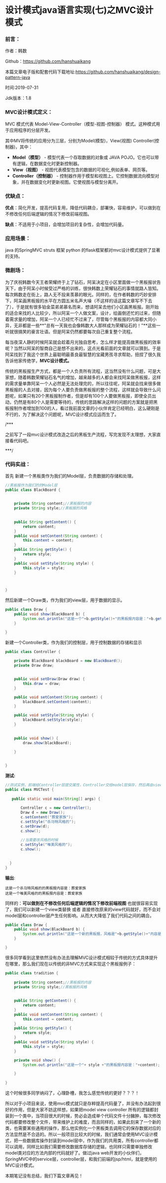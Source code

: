# 设计模式java语言实现(七)之MVC设计模式

### 前言：

作者：韩数

Github：https://github.com/hanshuaikang

本篇文章电子版和配套代码下载地址:https://github.com/hanshuaikang/design-pattern-java

时间:2019-07-31

Jdk版本：1.8

### MVC设计模式定义：

MVC 模式代表 Model-View-Controller（模型-视图-控制器） 模式。这种模式用于应用程序的分层开发。

其中MV将传统的应用分为三层，分别为Model(模型)，View(视图)  Controller(控制器)，其中：

- **Model（模型）** - 模型代表一个存取数据的对象或 JAVA POJO。它也可以带有逻辑，在数据变化时更新控制器。
- **View（视图）** - 视图代表模型包含的数据的可视化,例如表单、网页等。
- **Controller（控制器）** - 控制器作用于模型和视图上。它控制数据流向模型对象，并在数据变化时更新视图。它使视图与模型分离开。

### 优缺点：

**优点**：简化开发，提高代码复用，降低代码耦合，部署快，容易维护，可以做到在不修改任何后端逻辑的情况下修改前端视图。

**缺点**：不适用于小项目，会增加项目的复杂性，会增加代码量。

### 应用场景：

java 的SpringMVC struts 框架 python 的flask框架都对mvc设计模式提供了显著的支持。

### 微剧场：

为了庆祝韩数今天王者荣耀终于上了钻石，阿呆决定在小区里面做一个黑板报状告天下，由于阿呆小时候受过严格的训练，很快韩数上荣耀钻石的事情就路人皆知。每次韩数走在街上，路人无不投来羡慕的眼光。同样的，在作者韩数的巧妙安排下，阿呆画黑板报的水平在方圆五米名声大噪（不这样的话这篇文章写不下去了），于是就有很多铂金菜弟弟慕名而来，想请阿呆去他们小区画黑板报。刚开始的适合来找的人比较少，所以阿呆一个人做文案，设计，绘画倒还忙的过来，但随着需求量的增加，阿呆一个人已经忙不过来了，尽管每个黑板报的内容都大同小异，无非都是一些**"总有一天我也会像韩数大人那样成为荣耀钻石的！"**这些一听就很搞笑的豪言壮语。但是阿呆仍然都要每次自己重复整个流程。

每当夜深人静的时候阿呆就会趁着月光独自思考，怎么样才能提高做黑板报的效率呢？当然以阿呆的智商自己是想不出来的，这点光看前面的文章就可以猜到。于是阿呆找到了我这个世界上最聪明最善良最智慧的宝藏男孩寻求帮助，扭捏了很久我告诉他家传绝学，**MVC设计模式。**

传统的黑板报生产方式，都是一个人负责所有流程，这当然没有什么问题，可是大家想，随着韩数荣耀钻石名气的增加，越来越多的人都会来找阿呆做黑板报，这样的需求量单靠阿呆一个人必然是无法处理完的，所以往往呢，阿呆就会找来很多做黑板报的人去对接，因为每个人要负责做黑板报的整个流程，这样就会导致什么问题呢，如果只有20个黑板报制作者，但是却有100个人要做黑板报，即使全员出动，仍然是有80个人是需要等待的，传统的思路解决这样的问题的方案就是把黑板报制作者增加到100的人，看过我前面文章的小伙伴肯定已经明白，这么硬刚是不行的，为了解决这个问题呢，MVC设计模式应运而生了。



/***

之前写了一段mvc设计模式改造之后的黑板生产流程，写完发现不太理想，大家直接看代码吧。

***/

### 代码实战：

首先 新建一个黑板类作为我们的Model层，负责数据的存储和处理。

```java
//黑板报作为我们的的Model层
public class BlackBoard {
	
	
	private String content;//黑板报的内容
	private String style;//黑板报的风格
	
	
	public String getContent() {
		return content;
	}
	public void setContent(String content) {
		this.content = content;
	}
	public String getStyle() {
		return style;
	}
	public void setStyle(String style) {
		this.style = style;
	}



}

```

然后新建一个Draw类，作为我们的view层，用于数据的显示。

```java
public class Draw {	
	public void show(BlackBoard b) {
		System.out.println("这是一个"+b.getStyle()+"的黑板报内容是："+b.getContent());
	}

}
```

新建一个Controller类，作为我们的控制层，用于控制数据的存储和显示

```java
public class Controller {
	
	private BlackBoard blackBoard = new BlackBoard();
	private Draw draw;
	

	public void setDraw(Draw draw) {
		this.draw = draw;
	}

	public void setContent(String content) {
		blackBoard.setContent(content);
	}

	public void setStyle(String style) {
		blackBoard.setStyle(style);
	}
	
	
	public void show() {
		draw.show(blackBoard);
		
	}
	

}
```

**测试:**

```java
//测试实例，前端给Controller层提交属性，Controller交给model层保存，然后再由view层打印出来。
public class MVCTest {
	
   public static void main(String[] args) {
	   
	   Controller c = new Controller();
	   Draw d = new Draw();
	   c.setContent("葬爱家族");
	   c.setStyle("杀马特风格的");
	   c.setDraw(d);
	   c.show();
	   
	   //当需要改风格的时候
	   c.setStyle("唯美风格的");
	   c.show();
	
	   
  }
}
```



**输出**:

```text
这是一个杀马特风格的的黑板报内容是：葬爱家族
这是一个唯美风格的的黑板报内容是：葬爱家族
```



同样的：**可以做到在不修改任何后端逻辑的情况下修改前端视图** 也就很容易实现了，我们可以新建一个view类替换 或者 直接修改原来的view代码就好，而不会对model层和controller层产生任何影响。从而大大降低了我们代码之间的耦合。

```java
public class Draw {	
	public void show(BlackBoard b) {
		System.out.println("这是一个新的黑板报，风格是"+b.getStyle()+"内容是："+b.getContent());
	}

}
```



很多同学看到这里依然没有办法去理解MVC设计模式相较于传统的方式具体提升在哪里，那么我们现在以传统的非MVC方式来实现这个黑板报例子：

```java
public class tradition {
	
	private String content;//黑板报的内容
	private String style;//黑板报的风格
	
	
	public String getContent() {
		return content;
	}
	public void setContent(String content) {
		this.content = content;
	}
	public String getStyle() {
		return style;
	}
	public void setStyle(String style) {
		this.style = style;
	}

	private void show() {
		System.out.println("这是一个"+ style +"的黑板报内容是："+content);

	}
	
}
```



这个时候很多同学纳闷了，心理卧槽，我怎么感觉传统的更好？？？！

所以对于小项目来说，使用mvc模式就只是存粹提高代码量了，并没有办法起到很好的作用，但是大家不妨这样想，如果把model view controller 所有的逻辑都封装到一个类中，当项目很大的时候，势必会造成单个代码文件十分臃肿，每次修改代码都要修改整个文件，带来维护上的难度，而且同样的，如果此刻来了一个新的类，也需要某些通用的操作，那么他实例化一个黑板类去调用它的保存数据对应的方法显然是不合适的。所以一般项目比较大的时候，我们通常会使用MVC设计模式，把一些数据库操作封装到model层中，作为我们的共用类，所有controller都可以调用，同样比如我们需要修改数据库存储的逻辑，也同样只需要单独修改model类对应的方法内部的代码就好了。做过java web开发的小伙伴们，SpringMVC中的service层，controller层，和我们前端的jsp/html，就是使用的MVC设计模式。



本期笔记没有总结，我们下篇文章再见！



















